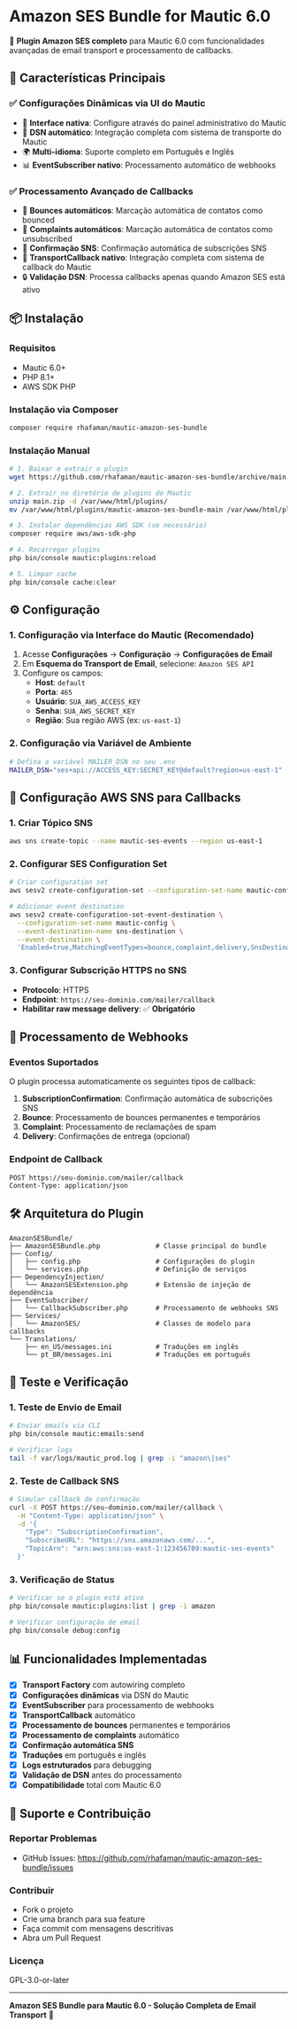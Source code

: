 # Amazon SES Bundle for Mautic 6.0

🚀 **Plugin Amazon SES completo** para Mautic 6.0 com funcionalidades avançadas de email transport e processamento de callbacks.

## 🎯 **Características Principais**

### ✅ **Configurações Dinâmicas via UI do Mautic**
- 🔧 **Interface nativa**: Configure através do painel administrativo do Mautic
- 🔄 **DSN automático**: Integração completa com sistema de transporte do Mautic
- 🌍 **Multi-idioma**: Suporte completo em Português e Inglês
- 📊 **EventSubscriber nativo**: Processamento automático de webhooks

### ✅ **Processamento Avançado de Callbacks**
- 📨 **Bounces automáticos**: Marcação automática de contatos como bounced
- 🚫 **Complaints automáticos**: Marcação automática de contatos como unsubscribed  
- 🔔 **Confirmação SNS**: Confirmação automática de subscrições SNS
- 🎯 **TransportCallback nativo**: Integração completa com sistema de callback do Mautic
- 🔒 **Validação DSN**: Processa callbacks apenas quando Amazon SES está ativo

## 📦 **Instalação**

### Requisitos
- Mautic 6.0+
- PHP 8.1+
- AWS SDK PHP

### Instalação via Composer
```bash
composer require rhafaman/mautic-amazon-ses-bundle
```

### Instalação Manual
```bash
# 1. Baixar e extrair o plugin
wget https://github.com/rhafaman/mautic-amazon-ses-bundle/archive/main.zip

# 2. Extrair no diretório de plugins do Mautic
unzip main.zip -d /var/www/html/plugins/
mv /var/www/html/plugins/mautic-amazon-ses-bundle-main /var/www/html/plugins/AmazonSESBundle

# 3. Instalar dependências AWS SDK (se necessário)
composer require aws/aws-sdk-php

# 4. Recarregar plugins
php bin/console mautic:plugins:reload

# 5. Limpar cache
php bin/console cache:clear
```

## ⚙️ **Configuração**

### 1. **Configuração via Interface do Mautic (Recomendado)**
1. Acesse **Configurações** → **Configuração** → **Configurações de Email**
2. Em **Esquema do Transport de Email**, selecione: `Amazon SES API`
3. Configure os campos:
   - **Host**: `default`
   - **Porta**: `465`
   - **Usuário**: `SUA_AWS_ACCESS_KEY`
   - **Senha**: `SUA_AWS_SECRET_KEY`
   - **Região**: Sua região AWS (ex: `us-east-1`)

### 2. **Configuração via Variável de Ambiente**
```bash
# Defina a variável MAILER_DSN no seu .env
MAILER_DSN="ses+api://ACCESS_KEY:SECRET_KEY@default?region=us-east-1"
```

## 🔔 **Configuração AWS SNS para Callbacks**

### 1. **Criar Tópico SNS**
```bash
aws sns create-topic --name mautic-ses-events --region us-east-1
```

### 2. **Configurar SES Configuration Set**
```bash
# Criar configuration set
aws sesv2 create-configuration-set --configuration-set-name mautic-config

# Adicionar event destination
aws sesv2 create-configuration-set-event-destination \
  --configuration-set-name mautic-config \
  --event-destination-name sns-destination \
  --event-destination \
  'Enabled=true,MatchingEventTypes=bounce,complaint,delivery,SnsDestination={TopicArn=arn:aws:sns:us-east-1:ACCOUNT:mautic-ses-events}'
```

### 3. **Configurar Subscrição HTTPS no SNS**
- **Protocolo**: HTTPS
- **Endpoint**: `https://seu-dominio.com/mailer/callback`
- **Habilitar raw message delivery**: ✅ **Obrigatório**

## 🎯 **Processamento de Webhooks**

### **Eventos Suportados**
O plugin processa automaticamente os seguintes tipos de callback:

1. **SubscriptionConfirmation**: Confirmação automática de subscrições SNS
2. **Bounce**: Processamento de bounces permanentes e temporários
3. **Complaint**: Processamento de reclamações de spam
4. **Delivery**: Confirmações de entrega (opcional)

### **Endpoint de Callback**
```
POST https://seu-dominio.com/mailer/callback
Content-Type: application/json
```

## 🛠️ **Arquitetura do Plugin**

```
AmazonSESBundle/
├── AmazonSESBundle.php              # Classe principal do bundle
├── Config/
│   ├── config.php                   # Configurações do plugin
│   └── services.php                 # Definição de serviços
├── DependencyInjection/
│   └── AmazonSESExtension.php       # Extensão de injeção de dependência
├── EventSubscriber/
│   └── CallbackSubscriber.php       # Processamento de webhooks SNS
├── Services/
│   └── AmazonSES/                   # Classes de modelo para callbacks
└── Translations/
    ├── en_US/messages.ini           # Traduções em inglês
    └── pt_BR/messages.ini           # Traduções em português
```

## 🧪 **Teste e Verificação**

### 1. **Teste de Envio de Email**
```bash
# Enviar emails via CLI
php bin/console mautic:emails:send

# Verificar logs
tail -f var/logs/mautic_prod.log | grep -i "amazon\|ses"
```

### 2. **Teste de Callback SNS**
```bash
# Simular callback de confirmação
curl -X POST https://seu-dominio.com/mailer/callback \
  -H "Content-Type: application/json" \
  -d '{
    "Type": "SubscriptionConfirmation",
    "SubscribeURL": "https://sns.amazonaws.com/...",
    "TopicArn": "arn:aws:sns:us-east-1:123456789:mautic-ses-events"
  }'
```

### 3. **Verificação de Status**
```bash
# Verificar se o plugin está ativo
php bin/console mautic:plugins:list | grep -i amazon

# Verificar configuração de email
php bin/console debug:config
```

## 📊 **Funcionalidades Implementadas**

- [x] **Transport Factory** com autowiring completo
- [x] **Configurações dinâmicas** via DSN do Mautic
- [x] **EventSubscriber** para processamento de webhooks
- [x] **TransportCallback** automático
- [x] **Processamento de bounces** permanentes e temporários
- [x] **Processamento de complaints** automático
- [x] **Confirmação automática SNS** 
- [x] **Traduções** em português e inglês
- [x] **Logs estruturados** para debugging
- [x] **Validação de DSN** antes do processamento
- [x] **Compatibilidade** total com Mautic 6.0

## 🔧 **Suporte e Contribuição**

### Reportar Problemas
- GitHub Issues: https://github.com/rhafaman/mautic-amazon-ses-bundle/issues

### Contribuir
- Fork o projeto
- Crie uma branch para sua feature
- Faça commit com mensagens descritivas
- Abra um Pull Request

### Licença
GPL-3.0-or-later

---

**Amazon SES Bundle para Mautic 6.0 - Solução Completa de Email Transport** 🎉 